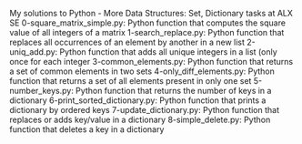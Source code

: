 My solutions to Python - More Data Structures: Set, Dictionary tasks at ALX SE
0-square_matrix_simple.py: Python function that computes the square value of all integers of a matrix
1-search_replace.py: Python function that replaces all occurrences of an element by another in a new list
2-uniq_add.py: Python function that adds all unique integers in a list (only once for each integer
3-common_elements.py: Python function that returns a set of common elements in two sets
4-only_diff_elements.py: Python function that returns a set of all elements present in only one set
5-number_keys.py: Python function that returns the number of keys in a dictionary
6-print_sorted_dictionary.py: Python function that prints a dictionary by ordered keys
7-update_dictionary.py: Python function that replaces or adds key/value in a dictionary
8-simple_delete.py: Python function that deletes a key in a dictionary
